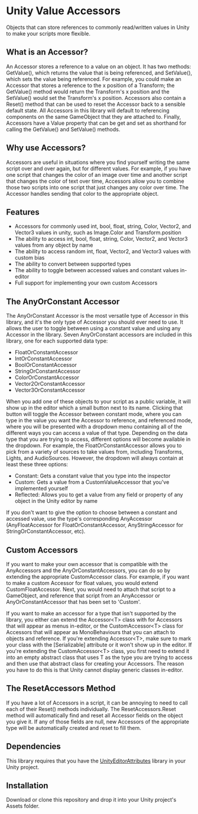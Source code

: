 # Unity Value Accessors
Objects that can store references to commonly read/written values in Unity to make your scripts more flexible.

## What is an Accessor?
An Accessor stores a reference to a value on an object. It has two methods: GetValue(), which returns the value that is being referenced, and SetValue(), which sets the value being referenced. For example, you could make an Accessor that stores a reference to the x position of a Transform; the GetValue() method would return the Transform's x position and the SetValue() would set the Transform's x position.
Accessors also contain a Reset() method that can be used to reset the Accessor back to a sensible default state. All Accessors in this library will default to referencing components on the same GameObject that they are attached to.
Finally, Accessors have a Value property that can be get and set as shorthand for calling the GetValue() and SetValue() methods.

## Why use Accessors?
Accessors are useful in situations where you find yourself writing the same script over and over again, but for different values. For example, if you have one script that changes the color of an image over time and another script that changes the color of text over time, Accessors allow you to combine those two scripts into one script that just changes any color over time. The Accessor handles sending that color to the appropriate object.

## Features

 - Accessors for commonly used int, bool, float, string, Color, Vector2, and Vector3 values in unity, such as Image.Color and Transform.position
 - The ability to access int, bool, float, string, Color, Vector2, and Vector3 values from any object by name
 - The ability to access random int, float, Vector2, and Vector3 values with custom bias
 - The ability to convert between supported types
 - The ability to toggle between accessed values and constant values in-editor
 - Full support for implementing your own custom Accessors

## The AnyOrConstant Accessor
The AnyOrConstant Accessor is the most versatile type of Accessor in this library, and it's the only type of Accessor you should ever need to use. It allows the user to toggle between using a constant value and using any Accessor in the library. Seven AnyOrConstant accessors are included in this library, one for each supported data type:
 - FloatOrConstantAccessor
 - IntOrConstantAccessor
 - BoolOrConstantAccessor
 - StringOrConstantAccessor
 - ColorOrConstantAccessor
 - Vector2OrConstantAccessor
 - Vector3OrConstantAccessor
 
When you add one of these objects to your script as a public variable, it will show up in the editor which a small button next to its name. Clicking that button will toggle the Accessor between constant mode, where you can type in the value you want the Accessor to reference, and referenced mode, where you will be presented with a dropdown menu containing all of the different ways you can access a value of that type. Depending on the data type that you are trying to access, different options will become available in the dropdown. For example, the FloatOrConstantAccessor allows you to pick from a variety of sources to take values from, including Transforms, Lights, and AudioSources. However, the dropdown will always contain at least these three options:
 - Constant: Gets a constant value that you type into the inspector
 - Custom: Gets a value from a CustomValueAccessor that you've implemented yourself
 - Reflected: Allows you to get a value from any field or property of any object in the Unity editor by name
 
 If you don't want to give the option to choose between a constant and accessed value, use the type's corresponding AnyAccessor (AnyFloatAccessor for FloatOrConstantAccessor, AnyStringAccessor for StringOrConstantAccessor, etc).

## Custom Accessors
If you want to make your own accessor that is compatible with the AnyAccessors and the AnyOrConstantAccessors, you can do so by extending the appropriate CustomAccessor class. For example, if you want to make a custom Accessor for float values, you would extend CustomFloatAccessor. Next, you would need to attach that script to a GameObject, and reference that script from an AnyAccessor or AnyOrConstantAccessor that has been set to 'Custom'.

If you want to make an accessor for a type that isn't supported by the library, you either can extend the Accessor<T\> class with for Accessors that will appear as menus in-editor, or the CustomAccessor<T\> class for Accessors that will appear as MonoBehaviours that you can attach to objects and reference. If you're extending Accessor<T\>, make sure to mark your class with the [Serializable] attribute or it won't show up in the editor. If you're extending the CustomAccessor<T\> class, you first need to extend it into an empty abstract class that uses T as the type you are trying to access and then use that abstract class for creating your Accessors. The reason you have to do this is that Unity cannot display generic classes in-editor.

## The ResetAccessors Method
If you have a lot of Accessors in a script, it can be annoying to need to call each of their Reset() methods individually. The ResetAccessors.Reset method will automatically find and reset all Accessor fields on the object you give it. If any of those fields are null, new Accessors of the appropriate type will be automatically created and reset to fill them.

## Dependencies
This library requires that you have the [UnityEditorAttributes](https://github.com/dninosores/UnityEditorAttributes) library in your Unity project.

## Installation
Download or clone this repository and drop it into your Unity project's Assets folder.
